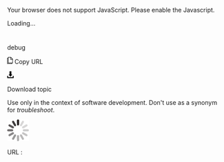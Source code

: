 Your browser does not support JavaScript. Please enable the Javascript.

Loading...

# 

debug

![Copy URL](media/debug/Copy.png)
Copy URL

![Download](media/debug/Download.png)

Download topic

Use only in the context of software development. Don't use as a synonym for *troubleshoot*. 

![In progress](media/debug/activity-large.gif)

URL :

